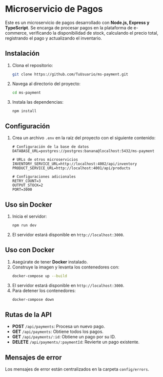 # Microservicio de Pagos

Este es un microservicio de pagos desarrollado con **Node.js, Express y TypeScript**. Se encarga de procesar pagos en la plataforma de e-commerce, verificando la disponibilidad de stock, calculando el precio total, registrando el pago y actualizando el inventario.

## Instalación

1. Clona el repositorio:
   ```sh
   git clone https://github.com/TuUsuario/ms-payment.git
   ```
2. Navega al directorio del proyecto:
   ```sh
   cd ms-payment
   ```
3. Instala las dependencias:
   ```sh
   npm install
   ```

## Configuración

1. Crea un archivo `.env` en la raíz del proyecto con el siguiente contenido:
   ```env
   # Configuración de la base de datos
   DATABASE_URL=postgres://postgres:banana@localhost:5432/ms-payment
   
   # URLs de otros microservicios
   INVENTORY_SERVICE_URL=http://localhost:4002/api/inventory
   PRODUCT_SERVICE_URL=http://localhost:4001/api/products
   
   # Configuraciones adicionales
   RETRY_COUNT=3
   OUTPUT_STOCK=2
   PORT=3000
   ```

## Uso sin Docker

1. Inicia el servidor:
   ```sh
   npm run dev
   ```
2. El servidor estará disponible en `http://localhost:3000`.

## Uso con Docker

1. Asegúrate de tener **Docker** instalado.
2. Construye la imagen y levanta los contenedores con:
   ```sh
   docker-compose up --build
   ```
3. El servidor estará disponible en `http://localhost:3000`.
4. Para detener los contenedores:
   ```sh
   docker-compose down
   ```

## Rutas de la API

- **POST** `/api/payments`: Procesa un nuevo pago.
- **GET** `/api/payments`: Obtiene todos los pagos.
- **GET** `/api/payments/:id`: Obtiene un pago por su ID.
- **DELETE** `/api/payments/:paymentId`: Revierte un pago existente.

## Mensajes de error

Los mensajes de error están centralizados en la carpeta `config/errors`.
